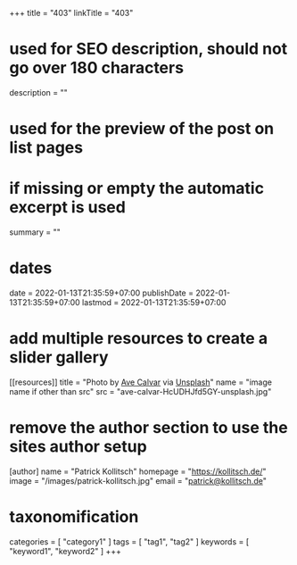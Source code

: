 +++
title = "403"
linkTitle = "403"
# used for SEO description, should not go over 180 characters
description = ""
# used for the preview of the post on list pages
# if missing or empty the automatic excerpt is used
summary = ""

# dates
date = 2022-01-13T21:35:59+07:00
publishDate = 2022-01-13T21:35:59+07:00
lastmod = 2022-01-13T21:35:59+07:00

# add multiple resources to create a slider gallery
[[resources]]
title = "Photo by [Ave Calvar](https://unsplash.com/@shotbyrain) via [Unsplash](https://unsplash.com/s/photos/horizon)"
name = "image name if other than src"
src = "ave-calvar-HcUDHJfd5GY-unsplash.jpg"

# remove the author section to use the sites author setup
[author]
name = "Patrick Kollitsch"
homepage = "https://kollitsch.de/"
image = "/images/patrick-kollitsch.jpg"
email = "patrick@kollitsch.de"

# taxonomification
categories = [
  "category1"
]
tags = [
  "tag1",
  "tag2"
]
keywords = [
  "keyword1",
  "keyword2"
]
+++
